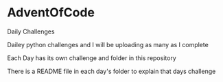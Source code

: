 # AdventOfCode
Daily Challenges 

Dailey python challenges and I will be uploading as many as I complete

Each Day has its own challenge and folder in this repository

There is a README file in each day's folder to explain that days challenge
